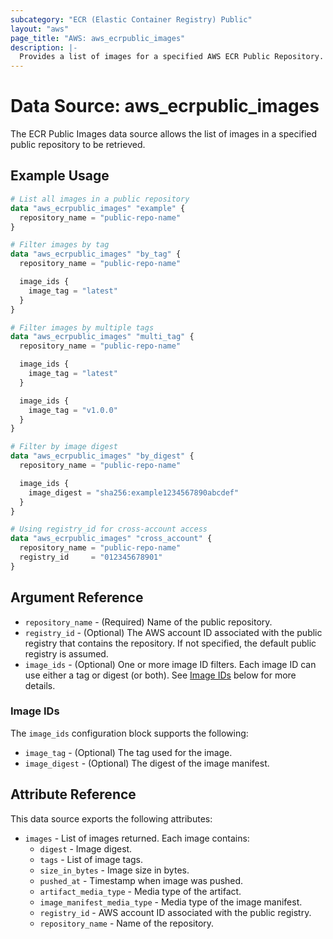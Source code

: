```yaml
---
subcategory: "ECR (Elastic Container Registry) Public"
layout: "aws"
page_title: "AWS: aws_ecrpublic_images"
description: |-
  Provides a list of images for a specified AWS ECR Public Repository.
---
```


# Data Source: aws_ecrpublic_images

The ECR Public Images data source allows the list of images in a specified public repository to be retrieved.

## Example Usage

```terraform
# List all images in a public repository
data "aws_ecrpublic_images" "example" {
  repository_name = "public-repo-name"
}

# Filter images by tag
data "aws_ecrpublic_images" "by_tag" {
  repository_name = "public-repo-name"

  image_ids {
    image_tag = "latest"
  }
}

# Filter images by multiple tags
data "aws_ecrpublic_images" "multi_tag" {
  repository_name = "public-repo-name"

  image_ids {
    image_tag = "latest"
  }

  image_ids {
    image_tag = "v1.0.0"
  }
}

# Filter by image digest
data "aws_ecrpublic_images" "by_digest" {
  repository_name = "public-repo-name"

  image_ids {
    image_digest = "sha256:example1234567890abcdef"
  }
}

# Using registry_id for cross-account access
data "aws_ecrpublic_images" "cross_account" {
  repository_name = "public-repo-name"
  registry_id     = "012345678901"
}
```

## Argument Reference

* `repository_name` - (Required) Name of the public repository.
* `registry_id` - (Optional) The AWS account ID associated with the public registry that contains the repository. If not specified, the default public registry is assumed.
* `image_ids` - (Optional) One or more image ID filters. Each image ID can use either a tag or digest (or both). See [Image IDs](#image-ids) below for more details.

### Image IDs

The `image_ids` configuration block supports the following:

* `image_tag` - (Optional) The tag used for the image.
* `image_digest` - (Optional) The digest of the image manifest.

## Attribute Reference

This data source exports the following attributes:

* `images` - List of images returned. Each image contains:
  * `digest` - Image digest.
  * `tags` - List of image tags.
  * `size_in_bytes` - Image size in bytes.
  * `pushed_at` - Timestamp when image was pushed.
  * `artifact_media_type` - Media type of the artifact.
  * `image_manifest_media_type` - Media type of the image manifest.
  * `registry_id` - AWS account ID associated with the public registry.
  * `repository_name` - Name of the repository.

